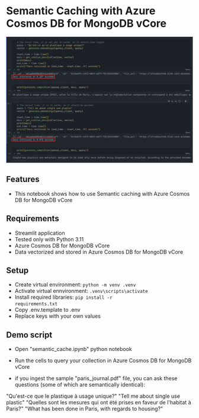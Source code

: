 # Semantic Caching with Azure Cosmos DB for MongoDB vCore
![Illustration!](semantic-cache.png)
## Features
- This notebook shows how to use Semantic caching with Azure Cosmos DB for MongoDB vCore

## Requirements
- Streamlit application
- Tested only with Python 3.11
- Azure Cosmos DB for MongoDB vCore
- Data vectorized and stored in Azure Cosmos DB for MongoDB vCore

## Setup
- Create virtual environment: <code>python -m venv .venv</code>
- Activate virtual ennvironment: <code>.venv\scripts\activate</code>
- Install required libraries: <code>pip install -r requirements.txt</code>
- Copy .env.template to .env
- Replace keys with your own values

## Demo script
- Open "semantic_cache.ipynb" python notebook
- Run the cells to query your collection in Azure Cosmos DB for MongoDB vCore

- if you ingest the sample "paris_journal.pdf" file, you can ask these questions (some of which are semantically identical):

"Qu'est-ce que le plastique à usage unique?"
"Tell me about single use plastic"
"Quelles sont les mesures qui ont été prises en faveur de l'habitat à Paris?"
"What has been done in Paris, with regards to housing?"
